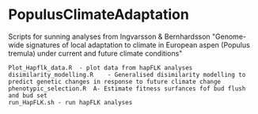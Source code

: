 # PopulusClimateAdaptation

Scripts for sunning analyses from Ingvarsson & Bernhardsson "Genome-wide signatures of local adaptation to climate in European aspen (Populus tremula) under current and future climate conditions"


	Plot_Hapflk_data.R	- plot data from hapFLK analyses
	disimilarity_modelling.R	- Generalised disimilarity modelling to predict genetic changes in response to future climate change
	phenotypic_selection.R	A- Estimate fitness surfances fof bud flush and bud set  
	run_HapFLK.sh - run hapFLK analyses 
